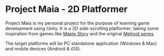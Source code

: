Project Maia - 2D Platformer
============================

Project Maia is my personal project for the purpose of learning game development using Unity. It is a 2D side-scrolling platformer, taking some inspiration from games like [Maple Story](https://www.youtube.com/watch?v=8_0hm9Xj5dQ) and the original [Metroid series](https://www.youtube.com/watch?v=Ti1V0YMULGs).

The target platforms will be PC standalone application (Windows & Mac) and mobile devices (Android & iOS).
